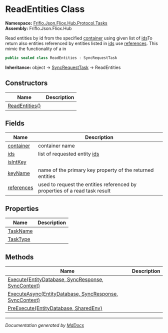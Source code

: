 ﻿<!--  
  <auto-generated>   
    The contents of this file were generated by a tool.  
    Changes to this file may be list if the file is regenerated  
  </auto-generated>   
-->

# ReadEntities Class

**Namespace:** [Friflo.Json.Fliox.Hub.Protocol.Tasks](../index.md)  
**Assembly:** Friflo.Json.Fliox.Hub

Read entities by id from the specified [container](fields/container.md) using given list of [ids](fields/ids.md)To return also entities referenced by entities listed in [ids](fields/ids.md) use [references](fields/references.md). This mimic the functionality of a  in 

```csharp
public sealed class ReadEntities : SyncRequestTask
```

**Inheritance:** object → [SyncRequestTask](../SyncRequestTask/index.md) → ReadEntities

## Constructors

| Name                                    | Description |
| --------------------------------------- | ----------- |
| [ReadEntities()](constructors/index.md) |             |

## Fields

| Name                               | Description                                                                   |
| ---------------------------------- | ----------------------------------------------------------------------------- |
| [container](fields/container.md)   | container name                                                                |
| [ids](fields/ids.md)               |  list of requested entity [ids](fields/ids.md)                                |
| [isIntKey](fields/isIntKey.md)     |                                                                               |
| [keyName](fields/keyName.md)       |  name of the primary key property of the returned entities                    |
| [references](fields/references.md) |  used to request the entities referenced by properties of a read task result  |

## Properties

| Name                               | Description |
| ---------------------------------- | ----------- |
| [TaskName](properties/TaskName.md) |             |
| [TaskType](properties/TaskType.md) |             |

## Methods

| Name                                                                               | Description |
| ---------------------------------------------------------------------------------- | ----------- |
| [Execute(EntityDatabase, SyncResponse, SyncContext)](methods/Execute.md)           |             |
| [ExecuteAsync(EntityDatabase, SyncResponse, SyncContext)](methods/ExecuteAsync.md) |             |
| [PreExecute(EntityDatabase, SharedEnv)](methods/PreExecute.md)                     |             |

___

*Documentation generated by [MdDocs](https://github.com/ap0llo/mddocs)*
